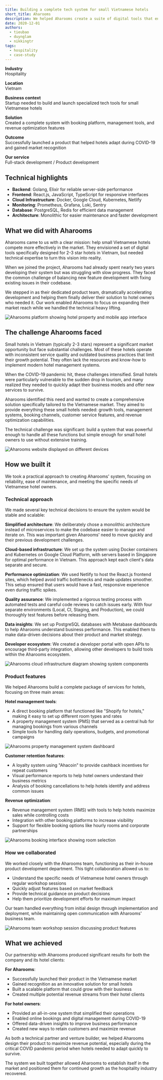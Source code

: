 ```yaml
---
title: Building a complete tech system for small Vietnamese hotels
short_title: Aharooms
description: We helped Aharooms create a suite of digital tools that enables small hotels in Vietnam to improve operations, increase bookings, and boost revenue, especially during the challenging COVID-19 period when adaptation was crucial.
date: 2020-12-01
authors:
  - tieubao
  - duynglam
  - nikkingtr
tags:
  - hospitality
  - case-study
---
```


**Industry**\
Hospitality

**Location**\
Vietnam

**Business context**\
Startup needed to build and launch specialized tech tools for small Vietnamese hotels

**Solution**\
Created a complete system with booking platform, management tools, and revenue optimization features

**Outcome**\
Successfully launched a product that helped hotels adapt during COVID-19 and gained market recognition

**Our service**\
Full-stack development / Product development

## Technical highlights

- **Backend**: Golang, Elixir for reliable server-side performance
- **Frontend**: React.js, JavaScript, TypeScript for responsive interfaces
- **Cloud Infrastructure**: Docker, Google Cloud, Kubernetes, Netlify
- **Monitoring**: Prometheus, Grafana, Loki, Sentry
- **Database**: PostgreSQL, Redis for efficient data management
- **Architecture**: Monolithic for easier maintenance and faster development

## What we did with Aharooms

Aharooms came to us with a clear mission: help small Vietnamese hotels compete more effectively in the market. They envisioned a set of digital tools specifically designed for 2-3 star hotels in Vietnam, but needed technical expertise to turn this vision into reality.

When we joined the project, Aharooms had already spent nearly two years developing their system but was struggling with slow progress. They faced the common challenge of balancing new feature development with fixing existing issues in their codebase.

We stepped in as their dedicated product team, dramatically accelerating development and helping them finally deliver their solution to hotel owners who needed it. Our work enabled Aharooms to focus on expanding their market reach while we handled the technical heavy lifting.

![Aharooms platform showing hotel property and mobile app interface](assets/aharooms-main.webp)

## The challenge Aharooms faced

Small hotels in Vietnam (typically 2-3 stars) represent a significant market opportunity but face substantial challenges. Most of these hotels operate with inconsistent service quality and outdated business practices that limit their growth potential. They often lack the resources and know-how to implement modern hotel management systems.

When the COVID-19 pandemic hit, these challenges intensified. Small hotels were particularly vulnerable to the sudden drop in tourism, and many realized they needed to quickly adapt their business models and offer new services to survive.

Aharooms identified this need and wanted to create a comprehensive solution specifically tailored to the Vietnamese market. They aimed to provide everything these small hotels needed: growth tools, management systems, booking channels, customer service features, and revenue optimization capabilities.

The technical challenge was significant: build a system that was powerful enough to handle all these functions but simple enough for small hotel owners to use without extensive training.

![Aharooms website displayed on different devices](assets/aharooms-website.webp)

## How we built it

We took a practical approach to creating Aharooms' system, focusing on reliability, ease of maintenance, and meeting the specific needs of Vietnamese hotel owners.

### Technical approach

We made several key technical decisions to ensure the system would be stable and scalable:

**Simplified architecture**: We deliberately chose a monolithic architecture instead of microservices to make the codebase easier to manage and iterate on. This was important given Aharooms' need to move quickly and their previous development challenges.

**Cloud-based infrastructure**: We set up the system using Docker containers and Kubernetes on Google Cloud Platform, with servers based in Singapore for optimal performance in Vietnam. This approach kept each client's data separate and secure.

**Performance optimization**: We used Netlify to host the React.js frontend sites, which helped avoid traffic bottlenecks and made updates smoother. This setup ensured that users would have a fast, responsive experience even during traffic spikes.

**Quality assurance**: We implemented a rigorous testing process with automated tests and careful code reviews to catch issues early. With four separate environments (Local, CI, Staging, and Production), we could thoroughly test features before releasing them.

**Data insights**: We set up PostgreSQL databases with Metabase dashboards to help Aharooms understand business performance. This enabled them to make data-driven decisions about their product and market strategy.

**Developer ecosystem**: We created a developer portal with open APIs to encourage third-party integration, allowing other developers to build tools within the Aharooms ecosystem.

![Aharooms cloud infrastructure diagram showing system components](assets/aharooms-infrastructure.webp)

### Product features

We helped Aharooms build a complete package of services for hotels, focusing on three main areas:

**Hotel management tools**:

- A direct booking platform that functioned like "Shopify for hotels," making it easy to set up different room types and rates
- A property management system (PMS) that served as a central hub for managing bookings from various channels
- Simple tools for handling daily operations, budgets, and promotional campaigns

![Aharooms property management system dashboard](assets/aharooms-pms.webp)

**Customer retention features**:

- A loyalty system using "Ahacoin" to provide cashback incentives for repeat customers
- Visual performance reports to help hotel owners understand their business metrics
- Analysis of booking cancellations to help hotels identify and address common issues

**Revenue optimization**:

- Revenue management system (RMS) with tools to help hotels maximize sales while controlling costs
- Integration with other booking platforms to increase visibility
- Support for flexible booking options like hourly rooms and corporate partnerships

![Aharooms booking interface showing room selection](assets/aharooms-booking.webp)

### How we collaborated

We worked closely with the Aharooms team, functioning as their in-house product development department. This tight collaboration allowed us to:

- Understand the specific needs of Vietnamese hotel owners through regular workshop sessions
- Quickly adjust features based on market feedback
- Provide technical guidance on product decisions
- Help them prioritize development efforts for maximum impact

Our team handled everything from initial design through implementation and deployment, while maintaining open communication with Aharooms' business team.

![Aharooms team workshop session discussing product features](assets/aharooms-workshop.webp)

## What we achieved

Our partnership with Aharooms produced significant results for both the company and its hotel clients:

**For Aharooms**:

- Successfully launched their product in the Vietnamese market
- Gained recognition as an innovative solution for small hotels
- Built a scalable platform that could grow with their business
- Created multiple potential revenue streams from their hotel clients

**For hotel owners**:

- Provided an all-in-one system that simplified their operations
- Enabled online bookings and digital management during COVID-19
- Offered data-driven insights to improve business performance
- Created new ways to retain customers and maximize revenue

As both a technical partner and venture builder, we helped Aharooms design their product to maximize revenue potential, especially during the critical COVID pandemic period when hotels needed to adapt quickly to survive.

The system we built together allowed Aharooms to establish itself in the market and positioned them for continued growth as the hospitality industry recovered.
